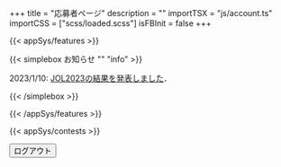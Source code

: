 +++
title = "応募者ページ"
description = ""
importTSX = "js/account.ts"
importCSS = ["scss/loaded.scss"]
isFBInit = false
+++

{{< appSys/features >}}

<!-- {{< wrap tag=div class="alert alert-warning" role="alert" id="alert" style="display: none;">}}
{{< icon exclamation-triangle あなたは >}}JOL2023の応募が完了していません．

- そもそもJOL2023に応募していない．
- 受験料の支払いが済んでいない．
- ログインするアカウントを間違えている．

もしも，ログインするアカウントを間違えた場合は，正しいアカウントでログインしなおしてください．

今お使いのメールアドレス: <span class=user-email></span>

<button id="logout1" class="btn btn-danger btn-small">ログアウト</button>

{{< /wrap >}} -->

{{< simplebox お知らせ "" "info" >}}

2023/1/10: [JOL2023の結果を発表しました](/result/jol2023/)．

{{< /simplebox >}}

{{< /appSys/features >}}

{{< appSys/contests >}}

<button id="logout2" class="btn btn-danger btn-small mt-5">ログアウト</button>
